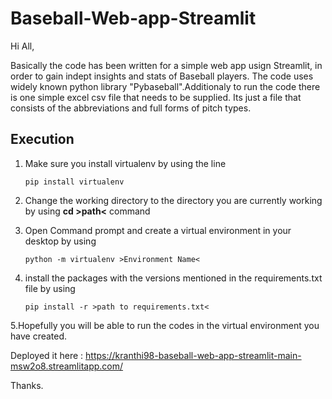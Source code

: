 # Baseball-Web-app-Streamlit


Hi All,

Basically the code has been written for a simple web app usign Streamlit, in order to gain indept insights and stats of Baseball players.
The code uses widely known python library "Pybaseball".Additionaly to run the code there is one simple excel csv file that needs to be supplied.
Its just a file that consists of the abbreviations and full forms of pitch types.

## Execution

1. Make sure you install virtualenv by using the line

    ```pip install virtualenv```
    

2. Change the working directory to the directory you are currently working by using **cd >path<** command
3. Open Command prompt and create a virtual environment in your desktop by using

    ```python -m virtualenv >Environment Name<```
  
4. install the packages with the versions mentioned in the requirements.txt file by using 

    ```pip install -r >path to requirements.txt<```

5.Hopefully you will be able to run the codes in the virtual environment you have created.

Deployed it here : https://kranthi98-baseball-web-app-streamlit-main-msw2o8.streamlitapp.com/

Thanks.

